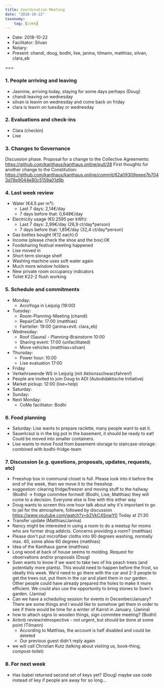 ```yaml
---
title: Coordination Meeting
date: "2018-10-22"
taxonomy:
    tag: [come]
---
```


<!--
Hello facilitator/notary! Thank you for your services. Here is some advice for facilitating coordination meetings:
  - Prepare the meeting a bit beforehand (find out about evaluations, gas, electricity and water usages, waste collections, income, scheduled events). You can ask others to assist you.
  - Notify people 10 minutes before the meeting starts. (Watching the clock is not super fun, people will be grateful if you do it for them.)
  - Start at 10:00 sharp, or earlier if everyone is there. (Waiting is time-wasting, be a time-saver!)
  - If you don't want to take notes yourself ask someone else to take care of that. (This pad can easily be used to read from and write in simultaneously.)
  - Go through the ordered points in order, even if nothing has changed. (They are arranged to try and get the most relevant information to most people.)
  - Feel welcome to moderate conversation if off-topic or too detailed. (Are listeners interested? Are speakers satisfied? Can you identify a sub-group?)
  - Try to finish the meeting before 11:00. (There is always more to talk about and it's important for people to know that CoMes don't take forever.)
  - Leave the room once the meeting has ended. (This sends a clear signal to everyone else that they can also leave and get on with their day.)
  - Take care that the meeting minutes will be put to kanthaus.online. (If you don't know how to do it, ask someone to help you with it. But do it today!)
  - As soon as the minutes are online, empty the pad from all irrelevant things and get it ready for the next facilitator. (Only keep regular events such as CoMe, power hour, regular food pickups and such. Move the counter figures from 'last 7 days' to '7 days before that' and adjust the date to next week.)
  - Please indent list points with a double-space, not a tab-space: the pad has a bug when rendering markdown, adding extra lines. The resulting web-page looks spacey... not in a good way.
  - Have fun!
-->

- Date: 2018-10-22
- Facilitator: Silvan
- Notary:
- Present: chandi, doug, bodhi, lise, janina, tilmann, matthias, silvan, clara_eb

===

### 1. People arriving and leaving
- Jasmine, arriving today, staying for some days perhaps (Doug)
- chandi leaving on wednesday
- silvan is leavin on wednesday and come back on friday
- clara is leavin on tuesday or wednesday

### 2. Evaluations and check-ins <!-- press the play button on https://gitlab.com/kanthaus/kanthaus-private/pipeline_schedules and it will print to #kanthaus-residence -->
- Clara (checkin)
- Lise

### 3. Changes to Governance
Discussion phase.
Proposal for a change to the Collective Agreements: https://github.com/kanthaus/kanthaus.online/pull/28
First thoughts for another change to the Constitution: https://github.com/kanthaus/kanthaus.online/commit/62a09309eeee7b7043d78e9044e80c5159a01d9b

### 4. Last week review
- Water (€4.5 per m³):
  - Last 7 days: 2,14€/day
  - 7 days before that: 0,648€/day
- Electricity usage (€0.2595 per kWh): <!-- See residency record output in #kanthaus-residence -->
  - Last 7 days: 2,99€/day (26,9 ct/day*person)
  - 7 days before that: 1,85€/day (32,4 ct/day*person)
- Gas bottles bought (€12 each):0
- Income (please check the shoe and the box):0€
- Foodsharing festival meeting happened
- Lise moved in
- Short term storage shelf
- Washing machine uses soft water again
- Much more window holders
- New private room occupancy indicators
- Toilet K22-2 flush working

### 5. Schedule and commitments <!-- https://cloud.kanthaus.online/apps/calendar/ -->
- Monday:
  - AcroYoga in Leipzig (19:00)
- Tuesday:
  - Room-Planning-Meeting (chandi)
  - RepairCafe: 17:00 (matthias)
  - Fairteiler: 19:00 (janina+evtl. clara_eb)
- Wednesday:
  - Roof (Sauna) - Planning-Brainstorm 10:00 
  - Sharing event: 17:00 (unfacilitated)
  - Move vehicles (matthias+silvan)
- Thursday:
  - Power hour: 10.00
  - Lise evaluation 17:00
- Friday
 - Verkehrswende WS in Leipzig (mit Aktionsschwarzfahren!)
 - People are invited to join Doug to ADI (Autodidaktische Initiative)
  - Market pickup: 12:00 (lise+help)
- Saturday:
- Sunday: 
- Next Monday:
  - CoMe facilitator: Bodhi

### 6. Food planning
- Saturday: Lise wants to prepare raclette, many people want to eat it.
- Sauerkraut is in the big pot in the basement, it should be ready to eat! Could be moved into smaller containers.
- Lise wants to move Food from basement-storage to staircase-storage: combined with bodhi-fridge-team

### 7. Discussion (e.g. questions, proposals, updates, requests, etc)
- Freeshop box in communal closet is full. Please look into it before the end of the week, then we move it to the freeshop
- suggestion: clearing fridge/freezer and moving stuff to the hallway (Bodhi) -> fridge commitee formed! (Bodhi, Lise, Matthias) they will come to a decision. Everyone else is fine with this either way
- Doug wants to screen this one hour talk about why it's important to go to jail for the atmosphere, followed by discussion https://www.youtube.com/watch?v=b2VkC4SnwY0 Today at 21:30
- Transfer update (Matthias/Janina)
- Nancy might be interested in using a room to do a meetup for moms who are former drug addicts. Concerns providing a room? (matthias)
- Please don't put microfiber cloths into 90 degrees washing, normally max. 40, some allow 60 degrees (matthias)
- Idea of the Kanthaus game (matthias)
- Long wood at back of house seems to molding. Request for observations and/or proposals (Doug)
- Sven wants to know if we want to take two of his peach trees (and potentially more plants). This would need to happen before the frost, so ideally this week. We'd need to go there with the car and 2-3 people to get the trees out, put them in the car and plant them in our garden. Other people could have already prepared the holes to make it more efficient. We could also use the opportunity to bring stones to Sven's garden. (Janina)
- Can we have a scheduling session for events in December/January? There are some things and I would like to somehow get them in order to see if there would be time for a winter of Karrot in January. (Janina)
- how to attach signs to wooden things, sign commitee meeting? (Bodhi)
- Airbnb review/retrospective - not urgent, but should be done at some point (Tilmann)
  - According to Matthias, the account is half disabled and could be deleted
  - Our previous guest didn't reply again
- we will call Christian Kutz (talking about visiting us, book-thing, compost-toilet)

### 8. For next week
- Has Isabel returned second set of keys yet? (Doug) maybe use code instead of key if people are away for so long...




